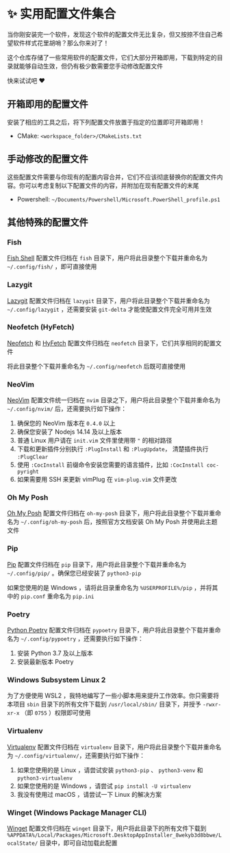 # :sparkles: 实用配置文件集合

当你刚安装完一个软件，发现这个软件的配置文件无比复杂，但又按捺不住自己希望软件样式花里胡哨？那么你来对了！

这个仓库存储了一些常用软件的配置文件，它们大部分开箱即用，下载到特定的目录就能够自动生效，但仍有极少数需要您手动修改配置文件

快来试试吧 :heart:

## 开箱即用的配置文件

安装了相应的工具之后，将下列配置文件放置于指定的位置即可开箱即用！

- CMake: `<workspace_folder>/CMakeLists.txt`

## 手动修改的配置文件

这些配置文件需要与你现有的配置内容合并，它们不应该彻底替换你的配置文件内容。你可以考虑复制以下配置文件的内容，并附加在现有配置文件的末尾

- Powershell: `~/Documents/Powershell/Microsoft.PowerShell_profile.ps1`

## 其他特殊的配置文件

### Fish

[Fish Shell](https://fishshell.com/) 配置文件归档在 `fish` 目录下，用户将此目录整个下载并重命名为 `~/.config/fish/` ，即可直接使用

### Lazygit

[Lazygit](https://github.com/jesseduffield/lazygit) 配置文件归档在 `lazygit` 目录下，用户将此目录整个下载并重命名为 `~/.config/lazygit` ，还需要安装 `git-delta` 才能使配置文件完全可用并生效

### Neofetch (HyFetch)

[Neofetch](https://github.com/dylanaraps/neofetch) 和 [HyFetch](https://github.com/hykilpikonna/hyfetch) 配置文件归档在 `neofetch` 目录下，它们共享相同的配置文件

将此目录整个下载并重命名为 `~/.config/neofetch` 后既可直接使用

### NeoVim

[NeoVim](https://neovim.io/) 配置文件统一归档在 `nvim` 目录之下，用户将此目录整个下载并重命名为 `~/.config/nvim/` 后，还需要执行如下操作：

1. 确保您的 NeoVim 版本在 `0.4.0` 以上
2. 确保您安装了 Nodejs 14.14 及以上版本
3. 普通 Linux 用户请在 `init.vim` 文件里使用带 `"` 的相对路径
4. 下载和更新插件分别执行 `:PlugInstall` 和 `:PlugUpdate`， 清楚插件执行 `:PlugClear`
5. 使用 `:CocInstall` 前缀命令安装您需要的语言插件，比如 `:CocInstall coc-pyright`
6. 如果需要用 SSH 来更新 vimPlug 在 `vim-plug.vim` 文件更改

### Oh My Posh

[Oh My Posh](https://ohmyposh.dev/) 配置文件归档在 `oh-my-posh` 目录下，用户将此目录整个下载并重命名为 `~/.config/oh-my-posh` 后，按照官方文档安装 Oh My Posh 并使用此主题文件

### Pip

[Pip](https://pip.pypa.io/en/stable/) 配置文件归档在 `pip` 目录下，用户将此目录整个下载并重命名为 `~/.config/pip/` 。确保您已经安装了 `python3-pip` 

如果您使用的是 Windows ，请将此目录重命名为 `%USERPROFILE%/pip` ，并将其中的 `pip.conf` 重命名为 `pip.ini` 

### Poetry

[Python Poetry](https://python-poetry.org/) 配置文件归档在 `pypoetry` 目录下，用户将此目录整个下载并重命名为 `~/.config/pypoetry` ，还需要执行如下操作：

1. 安装 Python 3.7 及以上版本
2. 安装最新版本 Poetry

### Windows Subsystem Linux 2

为了方便使用 WSL2 ，我特地编写了一些小脚本用来提升工作效率。你只需要将本项目 `sbin` 目录下的所有文件下载到 `/usr/local/sbin/` 目录下，并授予 `-rwxr-xr-x` （即 `0755` ）权限即可使用

### Virtualenv

[Virtualenv](https://virtualenv.pypa.io/en/latest/) 配置文件归档在 `virtualenv` 目录下，用户将此目录整个下载并重命名为 `~/.config/virtualenv/`，还需要执行如下操作：

1. 如果您使用的是 Linux ，请尝试安装 `python3-pip` 、 `python3-venv` 和 `python3-virtualenv`
2. 如果您使用的是 Windows ，请尝试 `pip install -U virtualenv`
3. 我没有使用过 macOS ，请尝试一下 Linux 的解决方案

### Winget (Windows Package Manager CLI)

[Winget](https://github.com/microsoft/winget-cli) 配置文件归档在 `winget` 目录下，用户将此目录下的所有文件下载到
`%APPDATA%/Local/Packages/Microsoft.DesktopAppInstaller_8wekyb3d8bbwe/LocalState/` 目录中，即可自动加载此配置
